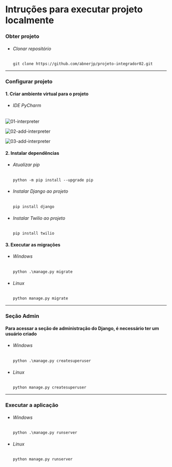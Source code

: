 # Intruções para executar projeto localmente

### Obter projeto
- ###### Clonar repositório
    ```
    git clone https://github.com/abnerjp/projeto-integrador02.git
    ```

---

### Configurar projeto
#### 1. Criar ambiente virtual para o projeto
- ###### IDE PyCharm
    
![01-interpreter](https://user-images.githubusercontent.com/45899438/176082334-1a5cc5e0-0f99-4a5a-bccb-b63bdda87b3c.png)

![02-add-interpreter](https://user-images.githubusercontent.com/45899438/176082640-15f10fc3-748b-43e5-9f0a-8e94a08375c5.png)

![03-add-interpreter](https://user-images.githubusercontent.com/45899438/176082612-c7fc6ff5-ecb1-47f2-a3c2-04787e5696be.png)

#### 2. Instalar dependências
- ###### Atualizar pip
    ```
    python -m pip install --upgrade pip 
    ```

- ###### Instalar Django ao projeto
    ```
    pip install django
    ```

- ###### Instalar Twilio ao projeto
    ```
    pip install twilio
    ```

#### 3. Executar as migrações
- ###### Windows
    ```
    python .\manage.py migrate
    ```
- ###### Linux
  ```
  python manage.py migrate
  ```

---

### Seção Admin
#### Para acessar a seção de administração do Django, é necessário ter um usuário criado
- ###### Windows
    ```
    python .\manage.py createsuperuser
    ```
- ###### Linux
    ```
    python manage.py createsuperuser
    ```

---

### Executar a aplicação
- ###### Windows
    ```
    python .\manage.py runserver
    ```
- ###### Linux
    ```
    python manage.py runserver
    ```